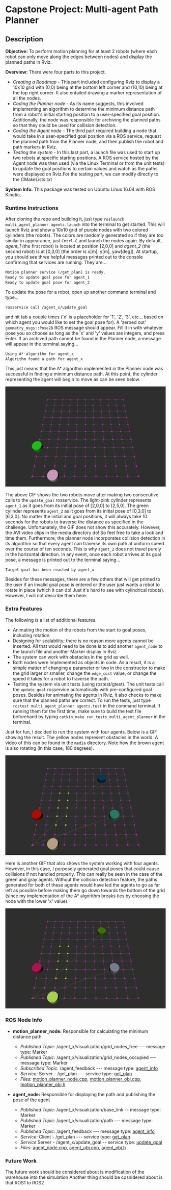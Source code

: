 # Capstone Project: Multi-agent Path Planner
## Description
**Objective:** To perform motion planning for at least 2 robots (where each robot can only move along the edges between nodes) and display the planned paths in Rviz.

**Overview:** There were four parts to this project.
- *Creating a Roadmap* - This part included configuring Rviz to display a 10x10 grid with (0,0) being at the bottom left corner and (10,10) being at the top right corner. It also entailed drawing a marker representation of all the nodes.
- *Coding the Planner node* - As its name suggests, this involved implementing an algorithm to determine the minimum distance path from a robot's initial starting position to a user-specified goal position. Additionally, the node was responsible for archiving the planned paths so that they could be used for collision detection.
- *Coding the Agent node* - The third part required building a node that would take in a user-specified goal position via a ROS service, request the planned path from the Planner node, and then publish the robot and path markers in Rviz.
- *Testing the system* - In this last part, a launch file was used to start up two robots at specific starting positions. A ROS service hosted by the Agent node was then used (via the Linux Terminal or from the unit tests) to update the goal positions to certain values and watch as the paths were displayed on Rviz.For the testing part, we can modify directly to the CMakeLists.txt

**System Info:** This package was tested on Ubuntu Linux 16.04 with ROS Kinetic.

### Runtime Instructions
After cloning the repo and building it, just type `roslaunch multi_agent_planner agents.launch` into the terminal to get started. This will launch Rviz and show a 10x10 grid of purple nodes with two colored cylinders (the robots). The colors are randomly generated so if they are too similar in appearance, just `Cntrl-C` and launch the nodes again. By default, *agent_1* (the first robot) is located at position [2,0,0] and *agent_2* (the second robot) is at [0,3,0] (the order is x[m], y[m], yaw[deg]). At startup, you should see three helpful messages printed out to the console confirming that services are running. They are...
```
Motion planner service (/get_plan) is ready.
Ready to update goal pose for agent_1
Ready to update goal pose for agent_2
```
To update the pose for a robot, open up another command terminal and type...
```
rosservice call /agent_x/update_goal
```
and hit tab a couple times ('x' is a placeholder for '1', '2', '3', etc... based on which agent you would like to set the goal pose for). A 'zeroed out' `geometry_msgs::Pose2D` ROS message should appear. Fill it in with whatever pose you so choose as long as the 'x' and 'y' values are integers, and press Enter. If an archived path cannot be found in the Planner node, a message will appear in the terminal saying...
```
Using A* algorithm for agent_x
Algorithm found a path for agent_x
```
This just means that the A\* algorithm implemented in the Planner node was successful in finding a minimum distance path. At this point, the cylinder representing the agent will begin to move as can be seen below.

![test_case_gif](media/test_cases.gif)

The above GIF shows the two robots move after making two consecutive calls to the `update_goal` rosservice. The light-pink cylinder represents `agent_1` as it goes from its initial pose of [2,0,0] to [2,5,0]. The green cylinder represents `agent_2` as it goes from its initial pose of [0,3,0] to [6,3,0]. No matter the initial and goal positions, it will always take 10 seconds for the robots to traverse the distance as specified in the challenge. Unfortunately, the GIF does not show this accurately. However, the AVI video clips in the media directory do! So feel free to take a look and time them. Furthermore, the planner node incorporates collision detection in its algorithm so that every agent can traverse its own path at uniform speed over the course of ten seconds. This is why `agent_2` does not travel purely in the horizontal direction. In any event, once each robot arrives at its goal pose, a message is printed out to the terminal saying...
```
Target goal has been reached by agent_x
```
Besides for these messages, there are a few others that will get printed to the user if an invalid goal pose is entered or the user just wants a robot to rotate in place (which it can do! Just it's hard to see with cylindrical robots). However, I will not describe them here.

 ### Extra Features
The following is a list of additional features.
 - Animating the motion of the robots from the start to goal poses, including rotation
 - Designing for scalability; there is no reason more agents cannot be inserted. All that would need to be done is to add another `agent_node` to the launch file and another Marker display in Rviz.
 - The system can work with obstacles in the grid as well.
 - Both nodes were implemented as objects in code. As a result, it is a simple matter of changing a parameter or two in the constructor to make the grid larger or smaller, change the `edge_cost` value, or change the speed it takes for a robot to traverse the path.
 - Testing the system via unit tests (using rostest/gtest). The unit tests call the `update_goal` rosservice automatically with pre-configured goal poses. Besides for animating the agents in Rviz, it also checks to make sure that the planned paths are correct. To run the tests, just type `rostest multi_agent_planner agents.test` in the command terminal. If running them for the first time, make sure to build the test file beforehand by typing `catkin_make run_tests_multi_agent_planner` in the terminal.

 Just for fun, I decided to run the system with four agents. Below is a GIF showing the result. The yellow nodes represent obstacles in the world. A video of this can be found in the `media` directory. Note how the brown agent is also rotating (in this case, 180 degrees).

 ![four_robots](media/four_agents.gif)

 Here is another GIF that also shows the system working with four agents. However, in this case, I purposely generated goal poses that could cause collisions if not handled properly. This can really be seen in the case of the green and gray agents. Without the collision detection feature, the paths generated for both of these agents would have led the agents to go as far left as possible before making them go down towards the bottom of the grid (since my implementation of the A* algorithm breaks ties by choosing the node with the lower 'x' value).

 ![four_robots_collisions](media/four_agents_collisions.gif)

 ### ROS Node Info

 - **motion_planner_node:** Responsible for calculating the minimum distance path
     - *Published Topic:* /agent_x/visualization/grid_nodes_free --- message type: Marker
     - *Published Topic:* /agent_x/visualization/grid_nodes_occupied --- message type: Marker
     - *Subscribed Topic:* /agent_feedback --- message type: [agent_info](msg/agent_info.msg)
     - *Service:* Server - /get_plan --- service type: [get_plan](srv/get_plan.srv)
     - *Files:* [motion_planner_node.cpp](src/motion_planner_node.cpp), [motion_planner_obj.cpp](src/motion_planner_obj.cpp), [motion_planner_obj.h](motion_planner_obj.h)

 - **agent_node:** Responsible for displaying the path and publishing the pose of the agent
     - *Published Topic:* /agent_x/visualization/base_link -- message type: Marker
     - *Published Topic:* /agent_x/visualization/path --- message type: Marker
     - *Published Topic:* /agent_feedback --- message type: [agent_info](msg/agent_info.msg)
     - *Service:* Client - /get_plan --- service type: [get_plan](srv/get_plan.srv)
     - *Service* Server - /agent_x/update_goal -- service type: [update_goal](srv/update_goal.srv)
     - *Files:* [agent_node.cpp](src/agent_node.cpp), [agent_obj.cpp](src/agent_obj.cpp), [agent_obj.h](agent_obj.h)

### Future Work

The future work should be considered about is modification of the warehouse into the simulation
Another thing should be cosnidered about is that ROS1 to ROS2

